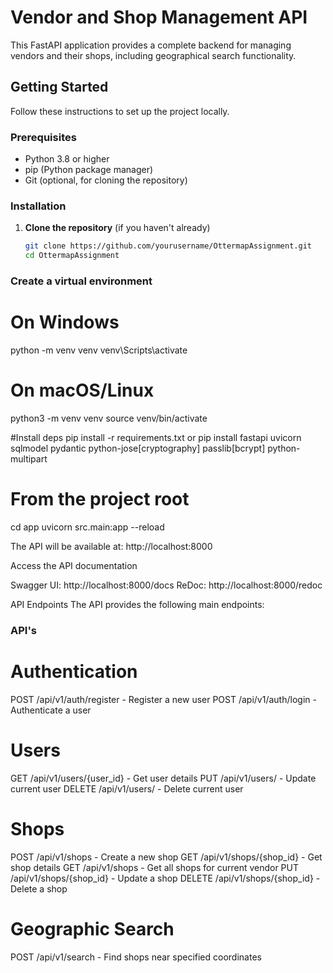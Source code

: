 # Vendor and Shop Management API

This FastAPI application provides a complete backend for managing vendors and their shops, including geographical search functionality.

## Getting Started

Follow these instructions to set up the project locally.

### Prerequisites

- Python 3.8 or higher
- pip (Python package manager)
- Git (optional, for cloning the repository)

### Installation

1. **Clone the repository** (if you haven't already)

   ```bash
   git clone https://github.com/yourusername/OttermapAssignment.git
   cd OttermapAssignment
   ```

### Create a virtual environment

# On Windows

python -m venv venv
venv\Scripts\activate

# On macOS/Linux

python3 -m venv venv
source venv/bin/activate

#Install deps
pip install -r requirements.txt
or
pip install fastapi uvicorn sqlmodel pydantic python-jose[cryptography] passlib[bcrypt] python-multipart

# From the project root

cd app
uvicorn src.main:app --reload

The API will be available at: http://localhost:8000

Access the API documentation

Swagger UI: http://localhost:8000/docs
ReDoc: http://localhost:8000/redoc

API Endpoints
The API provides the following main endpoints:

### API's

# Authentication

POST /api/v1/auth/register - Register a new user
POST /api/v1/auth/login - Authenticate a user

# Users

GET /api/v1/users/{user_id} - Get user details
PUT /api/v1/users/ - Update current user
DELETE /api/v1/users/ - Delete current user

# Shops

POST /api/v1/shops - Create a new shop
GET /api/v1/shops/{shop_id} - Get shop details
GET /api/v1/shops - Get all shops for current vendor
PUT /api/v1/shops/{shop_id} - Update a shop
DELETE /api/v1/shops/{shop_id} - Delete a shop

# Geographic Search

POST /api/v1/search - Find shops near specified coordinates
